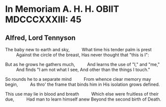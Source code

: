 # In Memoriam A. H. H. OBIIT MDCCCXXXIII: 45
## Alfred, Lord Tennyson
The baby new to earth and sky,
         What time his tender palm is prest
         Against the circle of the breast,
Has never thought that "this is I":

But as he grows he gathers much,
         And learns the use of "I," and "me,"
         And finds "I am not what I see,
And other than the things I touch."

So rounds he to a separate mind
         From whence clear memory may begin,
         As thro' the frame that binds him in
His isolation grows defined.

This use may lie in blood and breath
         Which else were fruitless of their due,
         Had man to learn himself anew
Beyond the second birth of Death.